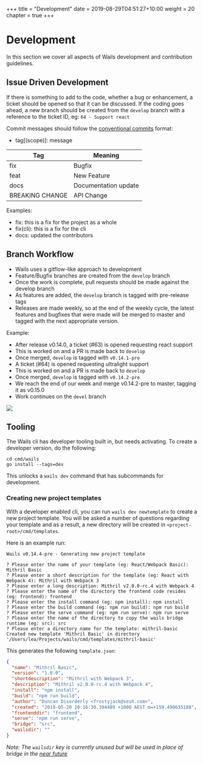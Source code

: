 +++
title = "Development"
date = 2019-08-29T04:51:27+10:00
weight = 20
chapter = true
+++

# Development

In this section we cover all aspects of Wails development and contribution guidelines.

## Issue Driven Development

If there is something to add to the code, whether a bug or enhancement, a ticket should be opened so that it can be discussed. If the coding goes ahead, a new branch should be created from the `develop` branch with a reference to the ticket ID, eg:
  `64 - Support react`

Commit messages should follow the [conventional commits](https://www.conventionalcommits.org/en/v1.0.0-beta.3/#summary) format:

  * tag[(scope)]: message

| Tag             | Meaning              |
| --------------- | -------------------- |
| fix             | Bugfix               |
| feat            | New Feature          |
| docs            | Documentation update |
| BREAKING CHANGE | API Change           |

Examples:

  * fix: this is a fix for the project as a whole
  * fix(cli): this is a fix for the cli
  * docs: updated the contributors

## Branch Workflow

  * Wails uses a gitflow-like approach to development
  * Feature/Bugfix branches are created from the `develop` branch
  * Once the work is complete, pull requests should be made against the develop branch
  * As features are added, the `develop` branch is tagged with pre-release tags
  * Releases are made weekly, so at the end of the weekly cycle, the latest features and bugfixes that      were made will be merged to master and tagged with the next appropriate version.

Example:

  * After release v0.14.0, a ticket (#63) is opened requesting react support
  * This is worked on and a PR is made back to `develop`
  * Once merged, `develop` is tagged with `v0.14.1-pre`
  * A ticket (#64) is opened requesting ultralight support
  * This is worked on and a PR is made back to `develop`
  * Once merged, `develop` is tagged with `v0.14.2-pre`
  * We reach the end of our week and merge v0.14.2-pre to master, tagging it as v0.15.0
  * Work continues on the `devel` branch

<div class="imagecontainer">
  <img src="/images/develbranch.png">
</div>


## Tooling

The Wails cli has developer tooling built in, but needs activating. To create a developer version, do the following:

```
cd cmd/wails
go install --tags=dev
```

This unlocks a `wails dev` command that has subcommands for development.

### Creating new project templates

With a developer enabled cli, you can run `wails dev newtemplate` to create a new project template. You will be asked a number of questions regarding your template and as a result, a new directory will be created in `<project-root>/cmd/templates`.

Here is an example run:

```
Wails v0.14.4-pre - Generating new project template

? Please enter the name of your template (eg: React/Webpack Basic): Mithril Basic
? Please enter a short description for the template (eg: React with Webpack 4): Mithril with Webpack 3
? Please enter a long description: Mithril v2.0.0-rc.4 with Webpack 4
? Please enter the name of the directory the frontend code resides (eg: frontend): frontend
? Please enter the install command (eg: npm install): npm install
? Please enter the build command (eg: npm run build): npm run build
? Please enter the serve command (eg: npm run serve): npm run serve
? Please enter the name of the directory to copy the wails bridge runtime (eg: src): src
? Please enter a directory name for the template: mithril-basic
Created new template 'Mithril Basic' in directory '/Users/lea/Projects/wails/cmd/templates/mithril-basic'
```
This generates the following `template.json`:

```json
{
  "name": "Mithril Basic",
  "version": "1.0.0",
  "shortdescription": "Mithril with Webpack 3",
  "description": "Mithril v2.0.0-rc.4 with Webpack 4",
  "install": "npm install",
  "build": "npm run build",
  "author": "Duncan Disorderly <frostyjack@sesh.com>",
  "created": "2019-05-20 20:16:30.394489 +1000 AEST m=+159.490635188",
  "frontenddir": "frontend",
  "serve": "npm run serve",
  "bridge": "src",
  "wailsdir": ""
}
```

*Note: The `wailsdir` key is currently unused but will be used in place of bridge in the [near future](https://github.com/wailsapp/wails/issues/88)*